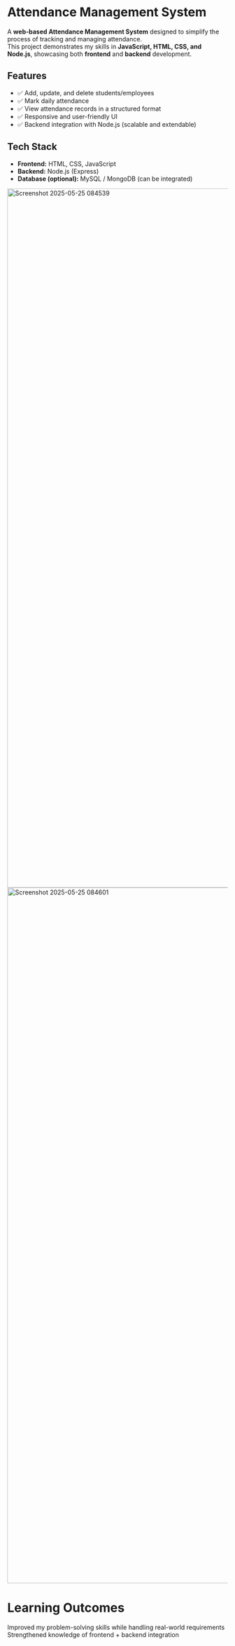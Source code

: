 # Attendance Management System

A **web-based Attendance Management System** designed to simplify the process of tracking and managing attendance.  
This project demonstrates my skills in **JavaScript, HTML, CSS, and Node.js**, showcasing both **frontend** and **backend** development.
## Features
- ✅ Add, update, and delete students/employees  
- ✅ Mark daily attendance  
- ✅ View attendance records in a structured format  
- ✅ Responsive and user-friendly UI  
- ✅ Backend integration with Node.js (scalable and extendable)
  
## Tech Stack
- **Frontend:** HTML, CSS, JavaScript  
- **Backend:** Node.js (Express)  
- **Database (optional):** MySQL / MongoDB (can be integrated)  
<img width="2559" height="1597" alt="Screenshot 2025-05-25 084539" src="https://github.com/user-attachments/assets/dc00e90a-d270-4a39-9245-022aefd81f17" />
<img width="2535" height="1589" alt="Screenshot 2025-05-25 084601" src="https://github.com/user-attachments/assets/92fc8ae4-a89a-45bb-bdcb-9f0eaaa2d67b" />

# Learning Outcomes
Improved my problem-solving skills while handling real-world requirements
Strengthened knowledge of frontend + backend integration



